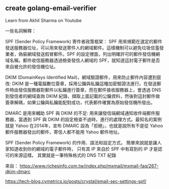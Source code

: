 ## create golang-email-verifier

Learn from Akhil Sharma on Youtube

一些名詞解釋：

SPF (Sender Policy Framework) 寄件者政策框架：
SPF 用來規範在選定的郵件發送服務器位址，可以用來發送寄件人的網域郵件。這樣機制可以避免垃圾信濫發業者，偽裝網域發送假冒郵件。SPF 的設定裡面，列出明確許可的郵件發信機網域名稱，郵件收信服務器透過檢查發信人網域的 SPF，就知道這封電子郵件是否來自被允許的發信機位址。

DKIM (DomainKeys Identified Mail)，網域驗證郵件，用來防止郵件內容遭到竄改:
DKIM 是一種電腦數位簽章，採用公鑰與私鑰這種加密驗證法進行。在發送郵件時由發信服務器對郵件以私鑰進行簽章，而在郵件接收服務器上，會透過 DNS 到發信者的網域查詢 DKIM 紀錄，擷取上面記載的公鑰資料，然後對這封郵件做簽章解碼，如果公鑰與私鑰能配對成功，代表郵件確實為原始發信機所發出。

DMARC 是用來輔助 SPF 與 DKIM 的不足:
用來讓發信端網域通知收件端郵件服務器，當遇到 SPF 與 DKIM 的設定檢查不過時，進行的處理方式。最知名的案例就是 Yahoo 在2014年，宣布 DMARC 設為「拒絕」，也就是說所有不是從 Yahoo 郵件服務器發出的郵件，寄信人都不能用 Yahoo 郵件地址。

SPF (Sender Policy Framework) 的作用、語法和設定方式。 簡單來說就是讓人家知道收到你的網域的電子郵件時， 只有其 IP 來自於 SPF 中有寫到的 IP 才是認可的來源這樣。 其實就是一筆特殊格式的 DNS TXT 紀錄

來自：
https://www.richesinfo.com.tw/index.php/mxmail/mxmail-faq/267-dkim-dmarc

https://tech-blog.cymetrics.io/posts/crystal/email-sec-settings-spf/

